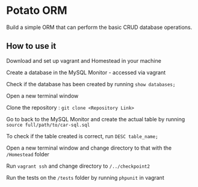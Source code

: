 # Potato ORM
Build a simple ORM that can perform the basic CRUD database operations.

## How to use it
Download and set up vagrant and Homestead in your machine

Create a database in the MySQL Monitor - accessed via vagrant

Check if the database has been created by running `show databases;`

Open a new terminal window

Clone the repository : `git clone <Repository Link>`

Go to back to the MySQL Monitor and create the actual table by running
  `source full/path/to/car-sql.sql`

To check if the table created is correct, run `DESC table_name;`

Open a new terminal window and change directory to that with the `/Homestead` folder

Run `vagrant ssh` and change directory to `/../checkpoint2`

Run the tests on the `/tests` folder by running `phpunit` in vagrant
